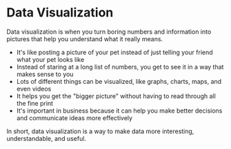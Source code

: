 # Data Visualization

Data visualization is when you turn boring numbers and information into pictures that help you understand what it really means. 

- It's like posting a picture of your pet instead of just telling your friend what your pet looks like
- Instead of staring at a long list of numbers, you get to see it in a way that makes sense to you
- Lots of different things can be visualized, like graphs, charts, maps, and even videos
- It helps you get the "bigger picture" without having to read through all the fine print
- It's important in business because it can help you make better decisions and communicate ideas more effectively 

In short, data visualization is a way to make data more interesting, understandable, and useful.
